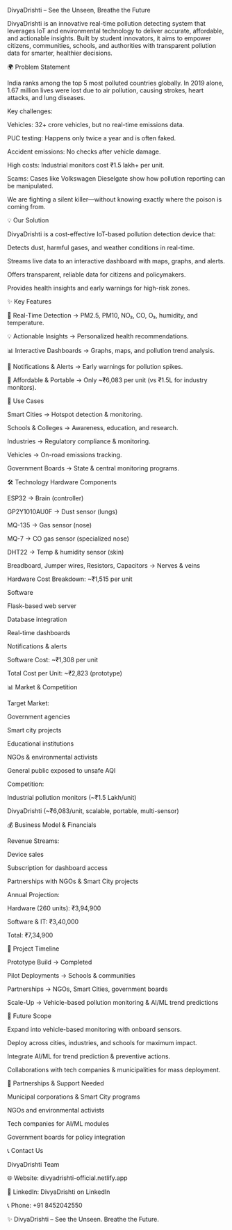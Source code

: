 DivyaDrishti – See the Unseen, Breathe the Future

DivyaDrishti is an innovative real-time pollution detecting system that leverages IoT and environmental technology to deliver accurate, affordable, and actionable insights. Built by student innovators, it aims to empower citizens, communities, schools, and authorities with transparent pollution data for smarter, healthier decisions.

🌍 Problem Statement

India ranks among the top 5 most polluted countries globally. In 2019 alone, 1.67 million lives were lost due to air pollution, causing strokes, heart attacks, and lung diseases.

Key challenges:

Vehicles: 32+ crore vehicles, but no real-time emissions data.

PUC testing: Happens only twice a year and is often faked.

Accident emissions: No checks after vehicle damage.

High costs: Industrial monitors cost ₹1.5 lakh+ per unit.

Scams: Cases like Volkswagen Dieselgate show how pollution reporting can be manipulated.

We are fighting a silent killer—without knowing exactly where the poison is coming from.

💡 Our Solution

DivyaDrishti is a cost-effective IoT-based pollution detection device that:

Detects dust, harmful gases, and weather conditions in real-time.

Streams live data to an interactive dashboard with maps, graphs, and alerts.

Offers transparent, reliable data for citizens and policymakers.

Provides health insights and early warnings for high-risk zones.

✨ Key Features

📡 Real-Time Detection → PM2.5, PM10, NO₂, CO, O₃, humidity, and temperature.

💡 Actionable Insights → Personalized health recommendations.

📊 Interactive Dashboards → Graphs, maps, and pollution trend analysis.

🔔 Notifications & Alerts → Early warnings for pollution spikes.

🌱 Affordable & Portable → Only ~₹6,083 per unit (vs ₹1.5L for industry monitors).

🎯 Use Cases

Smart Cities → Hotspot detection & monitoring.

Schools & Colleges → Awareness, education, and research.

Industries → Regulatory compliance & monitoring.

Vehicles → On-road emissions tracking.

Government Boards → State & central monitoring programs.

🛠️ Technology
Hardware Components

ESP32 → Brain (controller)

GP2Y1010AU0F → Dust sensor (lungs)

MQ-135 → Gas sensor (nose)

MQ-7 → CO gas sensor (specialized nose)

DHT22 → Temp & humidity sensor (skin)

Breadboard, Jumper wires, Resistors, Capacitors → Nerves & veins

Hardware Cost Breakdown: ~₹1,515 per unit

Software

Flask-based web server

Database integration

Real-time dashboards

Notifications & alerts

Software Cost: ~₹1,308 per unit

Total Cost per Unit: ~₹2,823 (prototype)

📊 Market & Competition

Target Market:

Government agencies

Smart city projects

Educational institutions

NGOs & environmental activists

General public exposed to unsafe AQI

Competition:

Industrial pollution monitors (~₹1.5 Lakh/unit)

DivyaDrishti (~₹6,083/unit, scalable, portable, multi-sensor)

💰 Business Model & Financials

Revenue Streams:

Device sales

Subscription for dashboard access

Partnerships with NGOs & Smart City projects

Annual Projection:

Hardware (260 units): ₹3,94,900

Software & IT: ₹3,40,000

Total: ₹7,34,900

📅 Project Timeline

Prototype Build → Completed

Pilot Deployments → Schools & communities

Partnerships → NGOs, Smart Cities, government boards

Scale-Up → Vehicle-based pollution monitoring & AI/ML trend predictions

🚀 Future Scope

Expand into vehicle-based monitoring with onboard sensors.

Deploy across cities, industries, and schools for maximum impact.

Integrate AI/ML for trend prediction & preventive actions.

Collaborations with tech companies & municipalities for mass deployment.

🤝 Partnerships & Support Needed

Municipal corporations & Smart City programs

NGOs and environmental activists

Tech companies for AI/ML modules

Government boards for policy integration

📞 Contact Us

DivyaDrishti Team

🌐 Website: divyadrishti-official.netlify.app

📧 LinkedIn: DivyaDrishti on LinkedIn

📞 Phone: +91 8452042550

✨ DivyaDrishti – See the Unseen. Breathe the Future.




